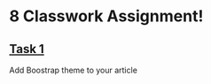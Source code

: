 # 8 Classwork Assignment!

<h2><a href="https://github.com/RedWideWeb/_html_workshop/commit/60413584987353f421c30cdd1c010e6027aeff07">Task 1</a></h2>
<p>Add Boostrap theme to your article</p>
